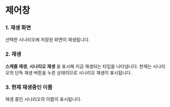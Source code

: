 # 제어창

### 1. 재생 화면
선택한 시나리오에 저장된 화면이 재생됩니다.

### 2. 재생
**스케줄 재생**, **시나리오 재생** 을 표시해 지금 재생되는 타입을 나타냅니다. 현재는 시나리오의 단독 재생 버튼을 누른 상태이므로 시나리오 재생이 표시됩니다.

### 3. 현재 재생중인 이름
재생 중인 시나리오의 이름이 표시됩니다.

